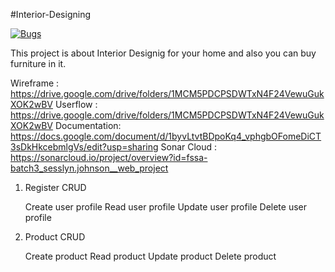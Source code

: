 #Interior-Designing

[![Bugs](https://sonarcloud.io/api/project_badges/measure?project=fssa-batch3_sesslyn.johnson__web_project&metric=bugs)](https://sonarcloud.io/summary/new_code?id=fssa-batch3_sesslyn.johnson__web_project)


This project is about Interior Designig for your home and also you can buy furniture in it.

Wireframe : https://drive.google.com/drive/folders/1MCM5PDCPSDWTxN4F24VewuGukXOK2wBV
Userflow : https://drive.google.com/drive/folders/1MCM5PDCPSDWTxN4F24VewuGukXOK2wBV
Documentation: https://docs.google.com/document/d/1byvLtvtBDpoKq4_vphgbOFomeDiCT3sDkHkcebmlgVs/edit?usp=sharing
Sonar Cloud : https://sonarcloud.io/project/overview?id=fssa-batch3_sesslyn.johnson__web_project

1. Register CRUD 
   
    Create user profile
    Read user profile
    Update user profile
    Delete user profile

2. Product CRUD 
    
    Create product
    Read product
    Update product 
    Delete product
